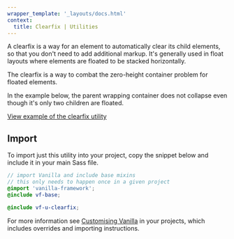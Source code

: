 ```yaml
---
wrapper_template: '_layouts/docs.html'
context:
  title: Clearfix | Utilities
---
```


A clearfix is a way for an element to automatically clear its child elements, so that you don't need to add additional markup. It's generally used in float layouts where elements are floated to be stacked horizontally.

The clearfix is a way to combat the zero-height container problem for floated elements.

In the example below, the parent wrapping container does not collapse even though it's only two children are floated.

<div class="embedded-example"><a href="/docs/examples/utilities/clearfix/" class="js-example">
View example of the clearfix utility
</a></div>

## Import

To import just this utility into your project, copy the snippet below and include it in your main Sass file.

```scss
// import Vanilla and include base mixins
// this only needs to happen once in a given project
@import 'vanilla-framework';
@include vf-base;

@include vf-u-clearfix;
```

For more information see [Customising Vanilla](/docs/customising-vanilla/) in your projects, which includes overrides and importing instructions.
